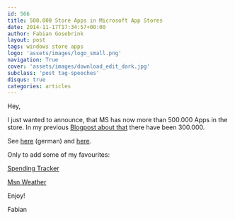 ```yaml
---
id: 566
title: 500.000 Store Apps in Microsoft App Stores
date: 2014-11-17T17:34:57+00:00
author: Fabian Gosebrink
layout: post
tags: windows store apps
logo: 'assets/images/logo_small.png'
navigation: True
cover: 'assets/images/download_edit_dark.jpg'
subclass: 'post tag-speeches'
disqus: true
categories: articles
---
```


Hey,

I just wanted to announce, that MS has now more than 500.000 Apps in the store. In my previous [Blogpost about that](http://offering.solutions/2014/08/11/300-000-windows-phone-apps-yeah-here-are-some-of-my-favourites/) there have been 300.000.

See [here](http://winfuture.de/news,84558.html) (german) and [here](http://news.microsoft.com/bythenumbers/index.html).

Only to add some of my favourites:

[Spending Tracker](http://www.windowsphone.com/en-us/store/app/spending-tracker/c8f919be-e80e-4685-8ed2-0b3bb519c88d)

[Msn Weather](http://apps.microsoft.com/windows/de-ch/app/msn-weather/421ba874-f903-4965-9b82-d60f3ba3cae0)

Enjoy!

Fabian
